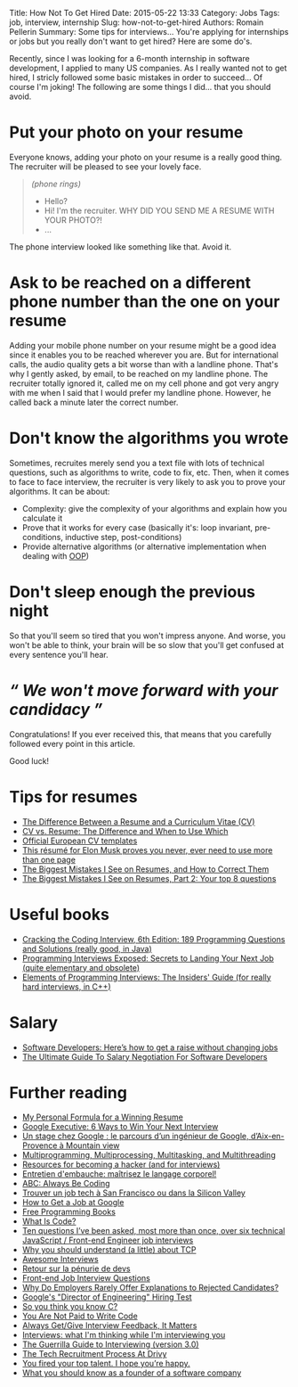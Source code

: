 Title: How Not To Get Hired
Date: 2015-05-22 13:33
Category: Jobs
Tags: job, interview, internship
Slug: how-not-to-get-hired
Authors: Romain Pellerin
Summary: Some tips for interviews... You're applying for internships or jobs but you really don't want to get hired? Here are some do's.

Recently, since I was looking for a 6-month internship in software development, I applied to many US companies. As I really wanted not to get hired, I stricly followed some basic mistakes in order to succeed... Of course I'm joking! The following are some things I did... that you should avoid.

# Put your photo on your resume

Everyone knows, adding your photo on your resume is a really good thing. The recruiter will be pleased to see your lovely face.

> *(phone rings)*  
> - Hello?  
> - Hi! I'm the recruiter. WHY DID YOU SEND ME A RESUME WITH YOUR PHOTO?!  
> - ...

The phone interview looked like something like that. Avoid it.

# Ask to be reached on a different phone number than the one on your resume

Adding your mobile phone number on your resume might be a good idea since it enables you to be reached wherever you are. But for international calls, the audio quality gets a bit worse than with a landline phone. That's why I gently asked, by email, to be reached on my landline phone. The recruiter totally ignored it, called me on my cell phone and got very angry with me when I said that I would prefer my landline phone. However, he called back a minute later the correct number.

# Don't know the algorithms you wrote

Sometimes, recruites merely send you a text file with lots of technical questions, such as algorithms to write, code to fix, etc. Then, when it comes to face to face interview, the recruiter is very likely to ask you to prove your algorithms. It can be about:

- Complexity: give the complexity of your algorithms and explain how you calculate it
- Prove that it works for every case (basically it's: loop invariant, pre-conditions, inductive step, post-conditions)
- Provide alternative algorithms (or alternative implementation when dealing with [OOP](http://en.wikipedia.org/wiki/Object-oriented_programming))

# Don't sleep enough the previous night

So that you'll seem so tired that you won't impress anyone. And worse, you won't be able to think, your brain will be so slow that you'll get confused at every sentence you'll hear.

# *“ We won't move forward with your candidacy ”*

Congratulations! If you ever received this, that means that you carefully followed every point in this article.

Good luck!

# Tips for resumes

- [The Difference Between a Resume and a Curriculum Vitae (CV)](http://jobsearch.about.com/cs/curriculumvitae/f/cvresume.htm)
- [CV vs. Resume: The Difference and When to Use Which](http://theundercoverrecruiter.com/cv-vs-resume-difference-and-when-use-which/)
- [Official European CV templates](http://europass.cedefop.europa.eu/en/documents/curriculum-vitae/templates-instructions)
- [This résumé for Elon Musk proves you never, ever need to use more than one page](http://uk.businessinsider.com/elons-musk-resume-all-on-one-page-2016-4)
- [The Biggest Mistakes I See on Resumes, and How to Correct Them](https://www.linkedin.com/pulse/20140917045901-24454816-the-5-biggest-mistakes-i-see-on-resumes-and-how-to-correct-them)
- [The Biggest Mistakes I See on Resumes, Part 2: Your top 8 questions](https://www.linkedin.com/pulse/biggest-mistakes-i-see-resumes-part-2-your-top-8-questions-bock)

# Useful books

- [Cracking the Coding Interview, 6th Edition: 189 Programming Questions and Solutions (really good, in Java)](http://www.amazon.fr/dp/0984782850)
- [Programming Interviews Exposed: Secrets to Landing Your Next Job (quite elementary and obsolete)](http://www.amazon.fr/dp/1118261364)
- [Elements of Programming Interviews: The Insiders' Guide (for really hard interviews, in C++)](http://www.amazon.fr/dp/1479274836)

# Salary

- [Software Developers: Here’s how to get a raise without changing jobs](https://fearlesssalarynegotiation.com/software-developers-how-to-get-a-raise/)
- [The Ultimate Guide To Salary Negotiation For Software Developers](https://simpleprogrammer.com/2016/10/10/salary-negotiation-software-developers/)

# Further reading

- [My Personal Formula for a Winning Resume](https://www.linkedin.com/pulse/20140929001534-24454816-my-personal-formula-for-a-better-resume)
- [Google Executive: 6 Ways to Win Your Next Interview](http://motto.time.com/4245429/win-every-interview-6-steps/)
- [Un stage chez Google : le parcours d’un ingénieur de Google, d’Aix-en-Provence à Mountain view](http://www.growingpie.com/blog/2015/03/11/stage-chez-google/)
- [Multiprogramming, Multiprocessing, Multitasking, and Multithreading](https://gabrieletolomei.wordpress.com/miscellanea/operating-systems/multiprogramming-multiprocessing-multitasking-multithreading/)
- [Resources for becoming a hacker (and for interviews)](http://nt.github.io/2013/10/20/resources-for-becoming-a-hacker-and-interviews.html)
- [Entretien d'embauche: maîtrisez le langage corporel!](http://www.huffingtonpost.fr/stephane-langonnet/langage-corporel-entretien-dembauche_b_4376837.html)
- [ABC: Always Be Coding](https://medium.com/@davidbyttow/abc-always-be-coding-d5f8051afce2)
- [Trouver un job tech à San Francisco ou dans la Silicon Valley](http://techmeup.co/trouver-un-job-tech-a-san-francisco-ou-dans-la/)
- [How to Get a Job at Google](http://www.nytimes.com/2014/02/23/opinion/sunday/friedman-how-to-get-a-job-at-google.html)
- [Free Programming Books](https://github.com/vhf/free-programming-books/blob/master/free-programming-books.md)
- [What Is Code?](http://www.bloomberg.com/graphics/2015-paul-ford-what-is-code/)
- [Ten questions I’ve been asked, most more than once, over six technical JavaScript / Front-end Engineer job interviews](https://www.reddit.com/r/javascript/comments/3rb88w/ten_questions_ive_been_asked_most_more_than_once)
- [Why you should understand (a little) about TCP](http://jvns.ca/blog/2015/11/21/why-you-should-understand-a-little-about-tcp/)
- [Awesome Interviews](https://github.com/MaximAbramchuck/awesome-interviews)
- [Retour sur la pénurie de devs](http://sametmax.com/retour-sur-la-penurie-de-devs/)
- [Front-end Job Interview Questions](https://github.com/h5bp/Front-end-Developer-Interview-Questions)
- [Why Do Employers Rarely Offer Explanations to Rejected Candidates?](https://www.linkedin.com/pulse/why-do-employers-rarely-offer-explanations-rejected-ambra-benjamin)
- [Google's "Director of Engineering" Hiring Test](http://www.gwan.com/blog/20160405.html)
- [So you think you know C?](https://hackernoon.com/so-you-think-you-know-c-8d4e2cd6f6a6)
- [You Are Not Paid to Write Code](http://bravenewgeek.com/you-are-not-paid-to-write-code/)
- [Always Get/Give Interview Feedback, It Matters](http://cultureofdevelopment.com/blog/always-give-interview-feedback/)
- [Interviews: what I'm thinking while I'm interviewing you](http://cultureofdevelopment.com/blog/interviews-what-im-thinking-while-im-interviewing-you/)
- [The Guerrilla Guide to Interviewing (version 3.0)](https://www.joelonsoftware.com/2006/10/25/the-guerrilla-guide-to-interviewing-version-30/)
- [The Tech Recruitment Process At Drivy](https://drivy.engineering/tech-recruitment-process/)
- [You fired your top talent. I hope you’re happy.](https://medium.com/@deusexmachina667/you-fired-your-top-talent-i-hope-youre-happy-cf57c41183dd)
- [What you should know as a founder of a software company](https://qotoqot.com/blog/founder-skills/)
